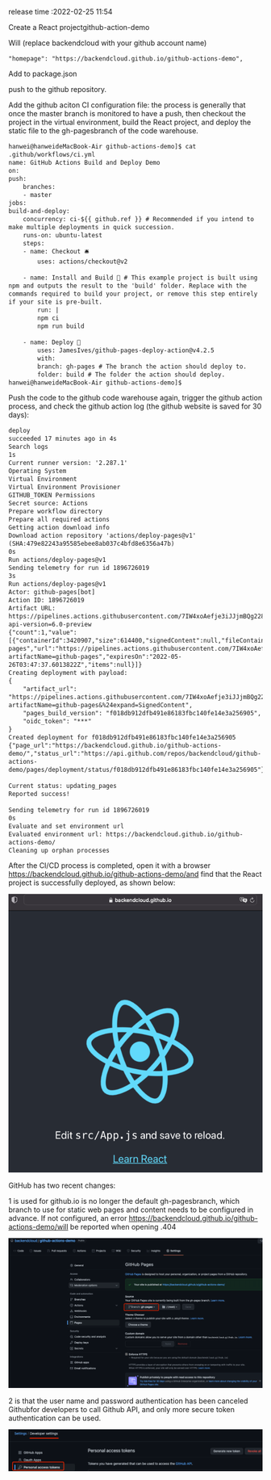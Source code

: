 release time :2022-02-25 11:54

Create a React projectgithub-action-demo

Will (replace backendcloud with your github account name)

    "homepage": "https://backendcloud.github.io/github-actions-demo",


Add to package.json

push to the github repository.

Add the github aciton CI configuration file: the process is generally that once the master branch is monitored to have a push, then checkout the project in the virtual environment, build the React project, and deploy the static file to the gh-pagesbranch of the code warehouse.

    hanwei@hanweideMacBook-Air github-actions-demo]$ cat .github/workflows/ci.yml 
    name: GitHub Actions Build and Deploy Demo
    on:
    push:
        branches:
        - master
    jobs:
    build-and-deploy:
        concurrency: ci-${{ github.ref }} # Recommended if you intend to make multiple deployments in quick succession.
        runs-on: ubuntu-latest
        steps:
        - name: Checkout 🛎️
            uses: actions/checkout@v2

        - name: Install and Build 🔧 # This example project is built using npm and outputs the result to the 'build' folder. Replace with the commands required to build your project, or remove this step entirely if your site is pre-built.
            run: |
            npm ci
            npm run build

        - name: Deploy 🚀
            uses: JamesIves/github-pages-deploy-action@v4.2.5
            with:
            branch: gh-pages # The branch the action should deploy to.
            folder: build # The folder the action should deploy.
    hanwei@hanweideMacBook-Air github-actions-demo]$ 



Push the code to the github code warehouse again, trigger the github action process, and check the github action log (the github website is saved for 30 days):

    deploy
    succeeded 17 minutes ago in 4s
    Search logs
    1s
    Current runner version: '2.287.1'
    Operating System
    Virtual Environment
    Virtual Environment Provisioner
    GITHUB_TOKEN Permissions
    Secret source: Actions
    Prepare workflow directory
    Prepare all required actions
    Getting action download info
    Download action repository 'actions/deploy-pages@v1' (SHA:479e82243a95585ebee8ab037c4bfd8e6356a47b)
    0s
    Run actions/deploy-pages@v1
    Sending telemetry for run id 1896726019
    3s
    Run actions/deploy-pages@v1
    Actor: github-pages[bot]
    Action ID: 1896726019
    Artifact URL: https://pipelines.actions.githubusercontent.com/7IW4xoAefje3iJJjmBQg228AYglZEwNoROQmK16mg2iViZ9muv/_apis/pipelines/workflows/1896726019/artifacts?api-version=6.0-preview
    {"count":1,"value":[{"containerId":3420907,"size":614400,"signedContent":null,"fileContainerResourceUrl":"https://pipelines.actions.githubusercontent.com/7IW4xoAefje3iJJjmBQg228AYglZEwNoROQmK16mg2iViZ9muv/_apis/resources/Containers/3420907","type":"actions_storage","name":"github-pages","url":"https://pipelines.actions.githubusercontent.com/7IW4xoAefje3iJJjmBQg228AYglZEwNoROQmK16mg2iViZ9muv/_apis/pipelines/1/runs/2/artifacts?artifactName=github-pages","expiresOn":"2022-05-26T03:47:37.6013822Z","items":null}]}
    Creating deployment with payload:
    {
        "artifact_url": "https://pipelines.actions.githubusercontent.com/7IW4xoAefje3iJJjmBQg228AYglZEwNoROQmK16mg2iViZ9muv/_apis/pipelines/1/runs/2/artifacts?artifactName=github-pages&%24expand=SignedContent",
        "pages_build_version": "f018db912dfb491e86183fbc140fe14e3a256905",
        "oidc_token": "***"
    }
    Created deployment for f018db912dfb491e86183fbc140fe14e3a256905
    {"page_url":"https://backendcloud.github.io/github-actions-demo/","status_url":"https://api.github.com/repos/backendcloud/github-actions-demo/pages/deployment/status/f018db912dfb491e86183fbc140fe14e3a256905"}

    Current status: updating_pages
    Reported success!

    Sending telemetry for run id 1896726019
    0s
    Evaluate and set environment url
    Evaluated environment url: https://backendcloud.github.io/github-actions-demo/
    Cleaning up orphan processes



After the CI/CD process is completed, open it with a browser https://backendcloud.github.io/github-actions-demo/and find that the React project is successfully deployed, as shown below:

![](2023-01-19-13-15-38.png)

GitHub has two recent changes:

1 is used for github.io is no longer the default gh-pagesbranch, which branch to use for static web pages and content needs to be configured in advance. If not configured, an error https://backendcloud.github.io/github-actions-demo/will be reported when opening .404

![](2023-01-19-13-15-52.png)

2 is that the user name and password authentication has been canceled Githubfor developers to call Github API, and only more secure token authentication can be used.


![](2023-01-19-13-16-06.png)

